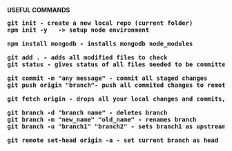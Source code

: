 <p><b> USEFUL COMMANDS <b></p>

<pre>
git init - create a new local repo (current folder)
npm init -y   -> setup node environment

npm install mongodb - installs mongodb node_modules

git add . - adds all modified files to check
git status - gives status of all files needed to be committed

git commit -m "any message" - commit all staged changes
git push origin "branch"- push all commited changes to remote repo from specified branch(usually main)

git fetch origin - drops all your local changes and commits, fetch the latest history from the server

git branch -d "branch name" - deletes branch
git branch -m "new_name" "old_name" - renames branch
git branch -u "branch1" "branch2" - sets branch1 as upstream to branch2

git remote set-head origin -a - set current branch as head
</pre>
